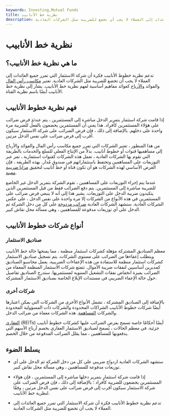 ```yaml
---
keywords: Investing,Mutual Funds
title: نظرية خط الأنابيب
description: تدعم نظرية خطوط الأنابيب فكرة أن شركة الاستثمار التي تمرر جميع العائدات إلى العملاء لا يجب أن تخضع للضريبة مثل الشركات العادية.
---
```


# نظرية خط الأنابيب
## ما هي نظرية خط الأنابيب؟

تدعم نظرية خطوط الأنابيب فكرة أن شركة الاستثمار التي تمرر جميع العائدات إلى العملاء لا يجب أن تخضع للضريبة مثل الشركات العادية. تعتبر [مكاسب رأس المال](/capitalgain) والفوائد [والأرباح](/dividend) كعوائد مفاهيم أساسية لفهم نظرية خط الأنابيب. يشار إلى نظرية خط الأنابيب أيضًا باسم نظرية القناة.

## فهم نظرية خطوط الأنابيب

إذا قامت شركة استثمار بتمرير الدخل مباشرة إلى المستثمرين ، يتم عندئذٍ فرض ضرائب على هؤلاء المستثمرين كأفراد. هذا يعني أن المستثمرين يخضعون بالفعل للضريبة مرة واحدة على دخلهم. بالإضافة إلى ذلك ، فإن فرض الضرائب على شركة الاستثمار سيكون أقرب إلى فرض ضرائب على نفس الدخل مرتين.

من هذا المنظور ، تعتبر الشركات التي تمرر جميع مكاسب رأس المال والفوائد والأرباح إلى مساهميها قنوات أو خطوط أنابيب. بدلاً من الإنتاج الفعلي للسلع والخدمات بالطريقة التي تقوم بها الشركات العادية ، تعمل هذه الشركات كقنوات استثمارية ، تمر عبر التوزيعات على المساهمين وتحتفظ باستثماراتهم في صندوق مُدار. بهذه الطريقة ، فإن الغرض الأساسي لهذه الشركات هو أن تكون قناة أو خط أنابيب لتحقيق [مزايا ضريبية معينة](/tax-advantaged).

عندما يتم إجراء التوزيعات على المساهمين ، تقوم الشركة بتمرير الدخل غير الخاضع للضريبة مباشرة إلى المستثمرين. يتم دفع الضرائب فقط من قبل المستثمرين الذين يتكبدون ضريبة الدخل على التوزيعات. يشير هذا إلى أنه لا ينبغي فرض ضرائب على المستثمرين في هذه الأنواع من الشركات إلا مرة واحدة على نفس الدخل ، على عكس الشركات العادية. ستشهد الشركات العادية [ضرائب مزدوجة](/double_taxation) على كل من دخل الشركة ثم الدخل على أي توزيعات مدفوعة للمساهمين ، وهي مسألة محل نقاش كبير.

## أنواع شركات خطوط الأنابيب

### صناديق الاستثمار

معظم الصناديق المشتركة مؤهلة كشركات استثمار منظمة ، مما يمنحها حالة خط الأنابيب ويتطلب إعفاءها من الضرائب على مستوى الشركات. يتم تسجيل صناديق الاستثمار كشركات استثمار منظمة للاستفادة من هذه الإعفاءات الضريبية. يعمل محاسبو الصناديق كمديرين أساسيين لنفقات ضريبة الأموال. تتمتع شركات الاستثمار المنظمة المعفاة من الضرائب بميزة انخفاض نفقات التشغيل السنوية لمستثمريها. ستدرج الصناديق تفاصيل حول حالة الإعفاء الضريبي في مستندات الإبلاغ الخاصة بصناديق الاستثمار المشتركة.

### شركات أخرى

بالإضافة إلى الصناديق المشتركة ، تشمل الأنواع الأخرى من الشركات التي يمكن اعتبارها أيضًا شركات خطوط الأنابيب الشراكات المحدودة والشركات ذات المسؤولية المحدودة والشركات [المساهمة](/subchapters). هذه الشركات معفاة من ضرائب الدخل.

[العقاري](/reit) (REITs) أيضًا أحكامًا خاصة تسمح بفرض الضرائب عليها كشركات خطوط أنابيب جزئية. في معظم الحالات ، يُسمح لصناديق الاستثمار العقاري بخصم أرباح الأسهم التي يدفعونها للمساهمين ، مما يقلل الضرائب المدفوعة من خلال الخصم.

## يسلط الضوء

- ستشهد الشركات العادية ازدواج ضريبي على كل من دخل الشركة ثم الدخل على أي توزيعات مدفوعة للمساهمين ، وهي مسألة محل نقاش كبير.

- إذا قامت شركة استثمار بتمرير دخلها مباشرة إلى المستثمرين ، فإن هؤلاء المستثمرين يخضعون للضريبة كأفراد ؛ بالإضافة إلى ذلك ، فإن فرض الضرائب على شركة الاستثمار سيكون أقرب إلى فرض ضرائب على نفس الدخل مرتين ، وفقًا لنظرية خط الأنابيب.

- تدعم نظرية خطوط الأنابيب فكرة أن شركة الاستثمار التي تمرر جميع العائدات إلى العملاء لا يجب أن تخضع للضريبة مثل الشركات العادية.

